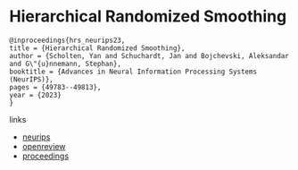 # Hierarchical Randomized Smoothing

```
@inproceedings{hrs_neurips23,
title = {Hierarchical Randomized Smoothing},
author = {Scholten, Yan and Schuchardt, Jan and Bojchevski, Aleksandar and G\"{u}nnemann, Stephan},
booktitle = {Advances in Neural Information Processing Systems (NeurIPS)},
pages = {49783--49813},
year = {2023}
}
```

links
- [neurips](https://nips.cc/Conferences/2023/Schedule?showEvent=72764)
- [openreview](https://openreview.net/forum?id=6IhNHKyuJO)
- [proceedings](https://papers.nips.cc//paper_files/paper/2023/hash/9c0efc0d84c263972af72bf70a2de533-Abstract-Conference.html)
